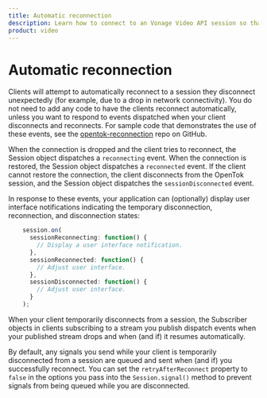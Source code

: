 ```yaml
--- 
title: Automatic reconnection 
description: Learn how to connect to an Vonage Video API session so that participants can use audio, video, and messaging functionality in your web application.
product: video 
---
```


# Automatic reconnection

Clients will attempt to automatically reconnect to a session they disconnect unexpectedly (for example, due to a drop in network connectivity). You do not need to add any code to have the clients reconnect automatically, unless you want to respond to events dispatched when your client disconnects and reconnects. For sample code that demonstrates the use of these events, see the [opentok-reconnection](https://github.com/opentok/opentok-reconnection/) repo on GitHub.

When the connection is dropped and the client tries to reconnect, the Session object dispatches a `reconnecting` event. When the connection is restored, the Session object dispatches a `reconnected` event. If the client cannot restore the connection, the client disconnects from the OpenTok session, and the Session object dispatches the `sessionDisconnected` event.

In response to these events, your application can (optionally) display user interface notifications indicating the temporary disconnection, reconnection, and disconnection states:

```js
    session.on(
      sessionReconnecting: function() {
        // Display a user interface notification.
      },
      sessionReconnected: function() {
        // Adjust user interface.
      },
      sessionDisconnected: function() {
        // Adjust user interface.
      }
    );
```

When your client temporarily disconnects from a session, the Subscriber objects in clients subscribing to a stream you publish dispatch events when your published stream drops and when (and if) it resumes automatically. 

<!-- OPT-TODO For more information, see [Automatic reconnection](/developer/guides/subscribe-stream/js/#automatic_reconnection) in the "Subscribing to streams" developer guide. -->

By default, any signals you send while your client is temporarily disconnected from a session are queued and sent when (and if) you successfully reconnect. You can set the `retryAfterReconnect` property to `false` in the options you pass into the `Session.signal()` method to prevent signals from being queued while you are disconnected. 

<!-- OPT-TODO For more information, see [Preventing signals from being sent during automatic reconnection](/developer/guides/signaling/js/#automatic_reconnection). -->
